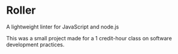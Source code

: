 # Roller
A lightweight linter for JavaScript and node.js

This was a small project made for a 1 credit-hour class on software development practices.
